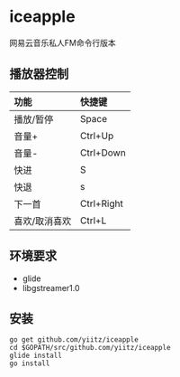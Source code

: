 # iceapple
网易云音乐私人FM命令行版本

## 播放器控制
功能 | 快捷键
:--- | :---
播放/暂停 | Space
音量+ | Ctrl+Up
音量- | Ctrl+Down
快进 | S
快退 | s
下一首 | Ctrl+Right
喜欢/取消喜欢 | Ctrl+L
## 环境要求
+ glide
+ libgstreamer1.0
## 安装
```
go get github.com/yiitz/iceapple
cd $GOPATH/src/github.com/yiitz/iceapple
glide install
go install
```